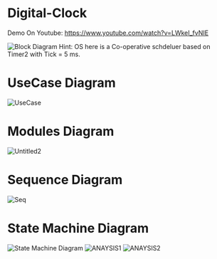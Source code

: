 # Digital-Clock
Demo On Youtube: 
    https://www.youtube.com/watch?v=LWkeI_fvNIE
    
![Block Diagram](https://user-images.githubusercontent.com/51443318/95990021-4b9e9a00-0e2b-11eb-93e9-de58bccea198.PNG)
Hint: OS here is a Co-operative schdeluer based on Timer2 with Tick = 5 ms.
# UseCase Diagram
![UseCase](https://user-images.githubusercontent.com/51443318/99596821-9fd70400-29ff-11eb-9745-bdc11d7d219c.png)
# Modules Diagram
![Untitled2](https://user-images.githubusercontent.com/51443318/99533256-3f6ba680-29ae-11eb-891a-dcd0ae695947.png)
# Sequence Diagram
![Seq](https://user-images.githubusercontent.com/51443318/99717448-15031180-2ab2-11eb-8a3b-56c9fd77ba75.png)
# State Machine Diagram
![State Machine Diagram](https://user-images.githubusercontent.com/51443318/95990036-4fcab780-0e2b-11eb-90dd-9a1b4e7b3c3d.png)
![ANAYSIS1](https://user-images.githubusercontent.com/51443318/95990095-5fe29700-0e2b-11eb-8114-1d6fe8aeedc2.PNG)
![ANAYSIS2](https://user-images.githubusercontent.com/51443318/95990112-653fe180-0e2b-11eb-9e00-b3daaf449e1c.PNG)


